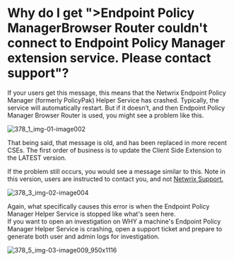 # Why do I get ">Endpoint Policy ManagerBrowser Router couldn't connect to Endpoint Policy Manager extension service. Please contact support"?

If your users get this message, this means that the Netwrix Endpoint Policy Manager (formerly
PolicyPak) Helper Service has crashed. Typically, the service will automatically restart. But if it
doesn’t, and then Endpoint Policy Manager Browser Router is used, you might see a problem like this.

![378_1_img-01-image002](/img/product_docs/endpointpolicymanager/endpointpolicymanager/troubleshooting/378_1_img-01-image002.webp)

That being said, that message is old, and has been replaced in more recent CSEs. The first order of
business is to update the Client Side Extension to the LATEST version.

If the problem still occurs, you would see a message similar to this. Note in this version, users
are instructed to contact you, and not
[Netwrix Support.](https://www.netwrix.com/sign_in.html?rf=tickets.html#netwrix-support)

![378_3_img-02-image004](/img/product_docs/endpointpolicymanager/endpointpolicymanager/troubleshooting/378_3_img-02-image004.webp)

Again, what specifically causes this error is when the Endpoint Policy Manager Helper Service is
stopped like what's seen here.  
If you want to open an investigation on WHY a machine's Endpoint Policy Manager Helper Service is
crashing, open a support ticket and prepare to generate both user and admin logs for investigation.

![378_5_img-03-image009_950x1116](/img/product_docs/endpointpolicymanager/endpointpolicymanager/troubleshooting/378_5_img-03-image009_950x1116.webp)
